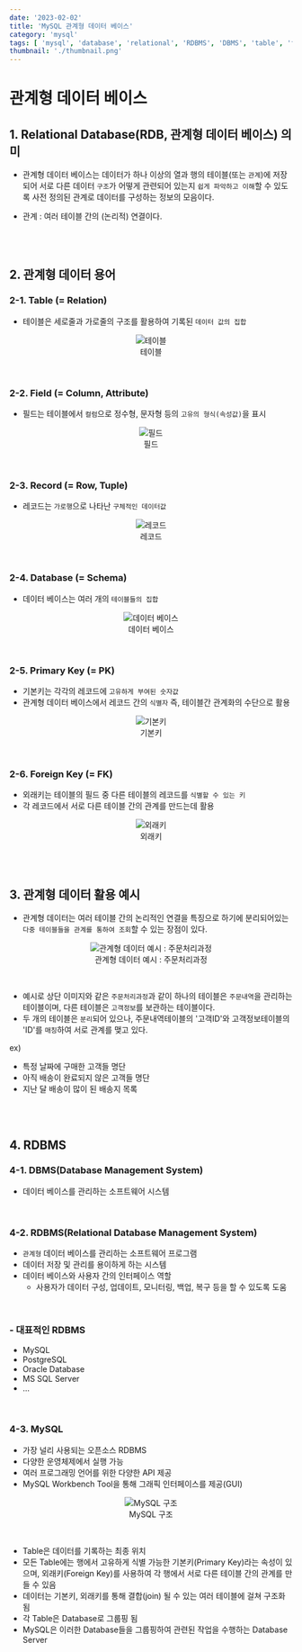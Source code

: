```yaml
---
date: '2023-02-02'
title: 'MySQL 관계형 데이터 베이스'
category: 'mysql'
tags: [ 'mysql', 'database', 'relational', 'RDBMS', 'DBMS', 'table', 'field', 'record', 'key' ]
thumbnail: './thumbnail.png'
---
```


# 관계형 데이터 베이스

## 1. Relational Database(RDB, 관계형 데이터 베이스) 의미

- 관계형 데이터 베이스는 데이터가 하나 이상의 열과 행의 테이블(또는 `관계`)에 저장되어 서로 다른 데이터 `구조`가 어떻게 관련되어 있는지 `쉽게 파악하고 이해`할 수 있도록 사전 정의된 관계로 데이터를
  구성하는 정보의 모음이다.

- 관계 : 여러 테이블 간의 (논리적) 연결이다.

<br>
<br>

## 2. 관계형 데이터 용어

### 2-1. Table (= Relation)

- 테이블은 세로줄과 가로줄의 구조를 활용하여 기록된 `데이터 값의 집합`

<p align="center">
    <img src="DB_table.jpg" alt="테이블"><br/>
    <span>테이블</span>
</p>

<br>

### 2-2. Field (= Column, Attribute)

- 필드는 테이블에서 `컬럼`으로 정수형, 문자형 등의 `고유의 형식(속성값)`을 표시

<p align="center">
    <img src="DB_field.jpg" alt="필드"><br/>
    <span>필드</span>
</p>

<br>

### 2-3. Record (= Row, Tuple)

- 레코드는 `가로행`으로 나타난 `구체적인 데이터값`

<p align="center">
    <img src="DB_record.jpg" alt="레코드"><br/>
    <span>레코드</span>
</p>

<br>

### 2-4. Database (= Schema)

- 데이터 베이스는 여러 개의 `테이블들의 집합`

<p align="center">
    <img src="DB_database.jpg" alt="데이터 베이스"><br/>
    <span>데이터 베이스</span>
</p>

<br>

### 2-5. Primary Key (= PK)

- 기본키는 각각의 레코드에 `고유하게 부여된 숫자값`
- 관계형 데이터 베이스에서 레코드 간의 `식별자` 즉, 테이블간 관계화의 수단으로 활용

<p align="center">
    <img src="DB_primary_key.jpg" alt="기본키"><br/>
    <span>기본키</span>
</p>

<br>

### 2-6. Foreign Key (= FK)

- 외래키는 테이블의 필드 중 다른 테이블의 레코드를 `식별할 수 있는 키`
- 각 레코드에서 서로 다른 테이블 간의 관계를 만드는데 활용

<p align="center">
    <img src="DB_foreign_key.jpg" alt="외래키"><br/>
    <span>외래키</span>
</p>

<br>
<br>

## 3. 관계형 데이터 활용 예시

- 관계형 데이터는 여러 테이블 간의 논리적인 연결을 특징으로 하기에 분리되어있는 `다중 테이블들을 관계를 통하여 조회`할 수 있는 장점이 있다.

<p align="center">
    <img src="DB_relational_database_example.png" alt="관계형 데이터 예시 : 주문처리과정"><br/>
    <span>관계형 데이터 예시 : 주문처리과정</span>
</p>

<br/>

- 예시로 상단 이미지와 같은 `주문처리과정`과 같이 하나의 테이블은 `주문내역`을 관리하는 테이블이며, 다른 테이블은 `고객정보`를 보관하는 테이블이다.
- 두 개의 테이블은 `분리`되어 있으나, 주문내역테이블의 '고객ID'와 고객정보테이블의 'ID'를 `매칭`하여 서로 관계를 맺고 있다.

ex)

- 특정 날짜에 구매한 고객들 명단
- 아직 배송이 완료되지 않은 고객들 명단
- 지난 달 배송이 많이 된 배송지 목록

<br>
<br>

## 4. RDBMS

### 4-1. DBMS(Database Management System)

- 데이터 베이스를 관리하는 소프트웨어 시스템

<br>

### 4-2. RDBMS(Relational Database Management System)

- `관계형` 데이터 베이스를 관리하는 소프트웨어 프로그램
- 데이터 저장 및 관리를 용이하게 하는 시스템
- 데이터 베이스와 사용자 간의 인터페이스 역할
    - 사용자가 데이터 구성, 업데이트, 모니터링, 백업, 복구 등을 할 수 있도록 도움

<br>

### - 대표적인 RDBMS

- MySQL
- PostgreSQL
- Oracle Database
- MS SQL Server
- ...

<br>

### 4-3. MySQL

- 가장 널리 사용되는 오픈소스 RDBMS
- 다양한 운영체제에서 실행 가능
- 여러 프로그래밍 언어를 위한 다양한 API 제공
- MySQL Workbench Tool을 통해 그래픽 인터페이스를 제공(GUI)

<p align="center">
    <img src="DB_mysql_structure.png" alt="MySQL 구조"><br/>
    <span>MySQL 구조</span>
</p>

<br/>

- Table은 데이터를 기록하는 최종 위치
- 모든 Table에는 행에서 고유하게 식별 가능한 기본키(Primary Key)라는 속성이 있으며, 외래키(Foreign Key)를 사용하여 각 행에서 서로 다른 테이블 간의 관계를 만들 수 있음
- 데이터는 기본키, 외래키를 통해 결합(join) 될 수 있는 여러 테이블에 걸쳐 구조화 됨
- 각 Table은 Database로 그룹핑 됨
- MySQL은 이러한 Database들을 그룹핑하여 관련된 작업을 수행하는 Database Server

[//]: # (---)

[//]: # ()

[//]: # (## Source)

[//]: # ()

[//]: # (- [<>]&#40;<>&#41;)

